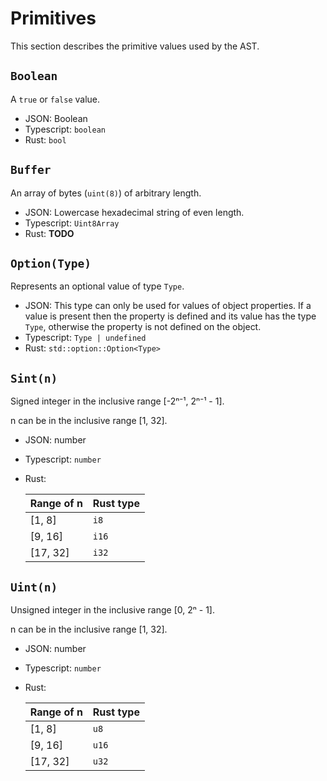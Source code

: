 # Primitives

This section describes the primitive values used by the AST.

## `Boolean`

A `true` or `false` value.

- JSON: Boolean
- Typescript: `boolean`
- Rust: `bool`

## `Buffer`

An array of bytes (`uint(8)`) of arbitrary length.

- JSON: Lowercase hexadecimal string of even length.
- Typescript: `Uint8Array`
- Rust: **TODO**

## `Option(Type)`

Represents an optional value of type `Type`.

- JSON: This type can only be used for values of object properties. If a value is present
  then the property is defined and its value has the type `Type`, otherwise the property is not defined
  on the object.
- Typescript: `Type | undefined`
- Rust: `std::option::Option<Type>`

## `Sint(n)`

Signed integer in the inclusive range [-2ⁿ⁻¹, 2ⁿ⁻¹ - 1].

n can be in the inclusive range [1, 32].

- JSON: number
- Typescript: `number`
- Rust:

  | Range of n | Rust type |
  |------------|-----------|
  | [1, 8]     | `i8`      |
  | [9, 16]    | `i16`     |
  | [17, 32]   | `i32`     |

## `Uint(n)`

Unsigned integer in the inclusive range [0, 2ⁿ - 1].

n can be in the inclusive range [1, 32].

- JSON: number
- Typescript: `number`
- Rust:

  | Range of n | Rust type |
  |------------|-----------|
  | [1, 8]     | `u8`      |
  | [9, 16]    | `u16`     |
  | [17, 32]   | `u32`     |
